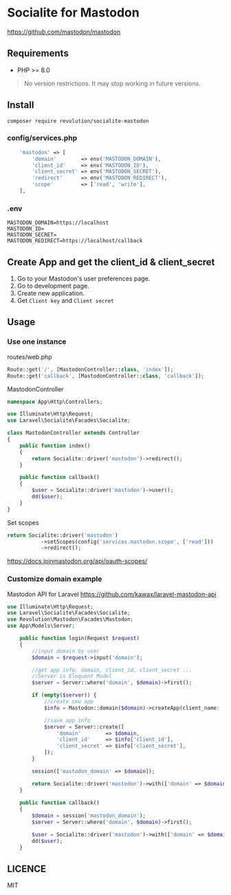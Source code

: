 # Socialite for Mastodon

https://github.com/mastodon/mastodon

## Requirements
- PHP >= 8.0

> No version restrictions. It may stop working in future versions.

## Install
```
composer require revolution/socialite-mastodon
```

### config/services.php

```php
    'mastodon' => [
        'domain'        => env('MASTODON_DOMAIN'),
        'client_id'     => env('MASTODON_ID'),
        'client_secret' => env('MASTODON_SECRET'),
        'redirect'      => env('MASTODON_REDIRECT'),
        'scope'         => ['read', 'write'],
    ],
```

### .env
```
MASTODON_DOMAIN=https://localhost
MASTODON_ID=
MASTODON_SECRET=
MASTODON_REDIRECT=https://localhost/callback
```

## Create App and get the client_id & client_secret

1. Go to your Mastodon's user preferences page.
2. Go to development page.
3. Create new application.
4. Get `Client key` and `Client secret`

## Usage

### Use one instance
routes/web.php
```php
Route::get('/', [MastodonController::class, 'index']);
Route::get('callback', [MastodonController::class, 'callback']);
```

MastodonController

```php
namespace App\Http\Controllers;

use Illuminate\Http\Request;
use Laravel\Socialite\Facades\Socialite;

class MastodonController extends Controller
{
    public function index()
    {
        return Socialite::driver('mastodon')->redirect();
    }

    public function callback()
    {
        $user = Socialite::driver('mastodon')->user();
        dd($user);
    }
}
```

Set scopes
```php
return Socialite::driver('mastodon')
           ->setScopes(config('services.mastodon.scope', ['read']))
           ->redirect();
```

https://docs.joinmastodon.org/api/oauth-scopes/

### Customize domain example

Mastodon API for Laravel
https://github.com/kawax/laravel-mastodon-api

```php
use Illuminate\Http\Request;
use Laravel\Socialite\Facades\Socialite;
use Revolution\Mastodon\Facades\Mastodon;
use App\Models\Server;

    public function login(Request $request)
    {
        //input domain by user
        $domain = $request->input('domain');

        //get app info. domain, client_id, client_secret ...
        //Server is Eloquent Model
        $server = Server::where('domain', $domain)->first();

        if (empty($server)) {
            //create new app
            $info = Mastodon::domain($domain)->createApp(client_name: 'my-app', redirect_uris: 'https://example.com/callback', scopes: 'read write');

            //save app info
            $server = Server::create([
                'domain'        => $domain,
                'client_id'     => $info['client_id'],
                'client_secret' => $info['client_secret'],
            ]);
        }

        session(['mastodon_domain' => $domain]);

        return Socialite::driver('mastodon')->with(['domain' => $domain, 'client_id' => $server->client_id])->redirect();
    }
    
    public function callback()
    {
        $domain = session('mastodon_domain');
        $server = Server::where('domain', $domain)->first();

        $user = Socialite::driver('mastodon')->with(['domain' => $domain, 'client_id' => $server->client_id, 'client_secret' => $server->client_secret])->user();
        dd($user);
    }
```

## LICENCE
MIT
